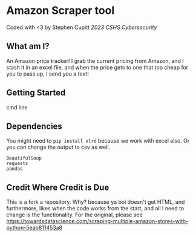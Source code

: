 # Amazon Scraper tool

Coded with <3 by Stephen Cupitt
*2023 CSHS Cybersecurity*

## What am I?

An Amazon price tracker! I grab the current pricing from Amazon, and I stash it in an excel file, and when the price gets to one that too cheap for you to pass up, I send you a text!

## Getting Started

cmd line

## Dependencies

You might need to `pip install xlrd` because we work with excel also. Or you can change the output to csv as well.

```
BeautifulSoup
requests
pandas
```

## Credit Where Credit is Due

This is a fork a repository. Why? because ya boi doesn't get HTML, and furthermore, likes when the code works from the start, and all I need to change is the functionality. For the original, please see https://towardsdatascience.com/scraping-multiple-amazon-stores-with-python-5eab811453a8
